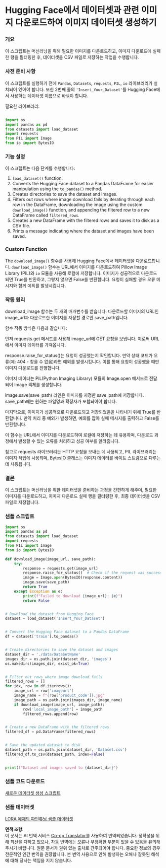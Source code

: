 <!--
CO_OP_TRANSLATOR_METADATA:
{
  "original_hash": "3cd0b727945d57998f1096763df56a84",
  "translation_date": "2025-05-08T05:14:11+00:00",
  "source_file": "md/03.FineTuning/CreatingSampleData.md",
  "language_code": "ko"
}
-->
# Hugging Face에서 데이터셋과 관련 이미지 다운로드하여 이미지 데이터셋 생성하기


### 개요

이 스크립트는 머신러닝을 위해 필요한 이미지를 다운로드하고, 이미지 다운로드에 실패한 행을 필터링한 후, 데이터셋을 CSV 파일로 저장하는 작업을 수행합니다.

### 사전 준비 사항

이 스크립트를 실행하기 전에 `Pandas`, `Datasets`, `requests`, `PIL`, `io` 라이브러리가 설치되어 있어야 합니다. 또한 2번째 줄의 `'Insert_Your_Dataset'`를 Hugging Face에서 사용하는 데이터셋 이름으로 바꿔야 합니다.

필요한 라이브러리:

```python

import os
import pandas as pd
from datasets import load_dataset
import requests
from PIL import Image
from io import BytesIO
```

### 기능 설명

이 스크립트는 다음 단계를 수행합니다:

1. `load_dataset()` function.
2. Converts the Hugging Face dataset to a Pandas DataFrame for easier manipulation using the `to_pandas()` method.
3. Creates directories to save the dataset and images.
4. Filters out rows where image download fails by iterating through each row in the DataFrame, downloading the image using the custom `download_image()` function, and appending the filtered row to a new DataFrame called `filtered_rows`.
5. Creates a new DataFrame with the filtered rows and saves it to disk as a CSV file.
6. Prints a message indicating where the dataset and images have been saved.

### Custom Function

The `download_image()` 함수를 사용해 Hugging Face에서 데이터셋을 다운로드합니다. `download_image()` 함수는 URL에서 이미지를 다운로드하여 Pillow Image Library (PIL)와 `io` 모듈을 사용해 로컬에 저장합니다. 이미지가 성공적으로 다운로드되면 True를 반환하고, 그렇지 않으면 False를 반환합니다. 요청이 실패할 경우 오류 메시지와 함께 예외를 발생시킵니다.

### 작동 원리

download_image 함수는 두 개의 매개변수를 받습니다: 다운로드할 이미지의 URL인 image_url과 다운로드한 이미지를 저장할 경로인 save_path입니다.

함수 작동 방식은 다음과 같습니다:

먼저 requests.get 메서드를 사용해 image_url에 GET 요청을 보냅니다. 이로써 URL에서 이미지 데이터를 가져옵니다.

response.raise_for_status()는 요청이 성공했는지 확인합니다. 만약 상태 코드가 오류(예: 404 - 찾을 수 없음)라면 예외를 발생시킵니다. 이를 통해 요청이 성공했을 때만 이미지 다운로드를 진행합니다.

이미지 데이터는 PIL(Python Imaging Library) 모듈의 Image.open 메서드로 전달되어 Image 객체를 생성합니다.

image.save(save_path) 라인은 이미지를 지정한 save_path에 저장합니다. save_path에는 원하는 파일명과 확장자가 포함되어야 합니다.

마지막으로, 이미지가 성공적으로 다운로드되고 저장되었음을 나타내기 위해 True를 반환합니다. 만약 처리 중 예외가 발생하면, 예외를 잡아 실패 메시지를 출력하고 False를 반환합니다.

이 함수는 URL에서 이미지를 다운로드하여 로컬에 저장하는 데 유용하며, 다운로드 과정에서 발생할 수 있는 오류를 처리하고 성공 여부를 알려줍니다.

참고로 requests 라이브러리는 HTTP 요청을 보내는 데 사용되고, PIL 라이브러리는 이미지 작업에 사용되며, BytesIO 클래스는 이미지 데이터를 바이트 스트림으로 다루는 데 사용됩니다.



### 결론

이 스크립트는 머신러닝을 위한 데이터셋을 준비하는 과정을 간편하게 해주며, 필요한 이미지를 다운로드하고, 이미지 다운로드 실패 행을 필터링한 후, 최종 데이터셋을 CSV 파일로 저장합니다.

### 샘플 스크립트

```python
import os
import pandas as pd
from datasets import load_dataset
import requests
from PIL import Image
from io import BytesIO

def download_image(image_url, save_path):
    try:
        response = requests.get(image_url)
        response.raise_for_status()  # Check if the request was successful
        image = Image.open(BytesIO(response.content))
        image.save(save_path)
        return True
    except Exception as e:
        print(f"Failed to download {image_url}: {e}")
        return False


# Download the dataset from Hugging Face
dataset = load_dataset('Insert_Your_Dataset')


# Convert the Hugging Face dataset to a Pandas DataFrame
df = dataset['train'].to_pandas()


# Create directories to save the dataset and images
dataset_dir = './data/DataSetName'
images_dir = os.path.join(dataset_dir, 'images')
os.makedirs(images_dir, exist_ok=True)


# Filter out rows where image download fails
filtered_rows = []
for idx, row in df.iterrows():
    image_url = row['imageurl']
    image_name = f"{row['product_code']}.jpg"
    image_path = os.path.join(images_dir, image_name)
    if download_image(image_url, image_path):
        row['local_image_path'] = image_path
        filtered_rows.append(row)


# Create a new DataFrame with the filtered rows
filtered_df = pd.DataFrame(filtered_rows)


# Save the updated dataset to disk
dataset_path = os.path.join(dataset_dir, 'Dataset.csv')
filtered_df.to_csv(dataset_path, index=False)


print(f"Dataset and images saved to {dataset_dir}")
```

### 샘플 코드 다운로드  
[새로운 데이터셋 생성 스크립트](../../../../code/04.Finetuning/generate_dataset.py)

### 샘플 데이터셋  
[LORA 예제의 파인튜닝 샘플 데이터셋](../../../../code/04.Finetuning/olive-ort-example/dataset/dataset-classification.json)

**면책 조항**:  
이 문서는 AI 번역 서비스 [Co-op Translator](https://github.com/Azure/co-op-translator)를 사용하여 번역되었습니다. 정확성을 위해 최선을 다하고 있으나, 자동 번역에는 오류나 부정확한 부분이 있을 수 있음을 유의해 주시기 바랍니다. 원문 문서가 권위 있는 출처로 간주되어야 합니다. 중요한 정보의 경우 전문적인 인간 번역을 권장합니다. 본 번역 사용으로 인해 발생하는 오해나 잘못된 해석에 대해 당사는 책임을 지지 않습니다.